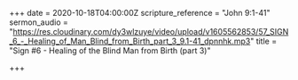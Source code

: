 +++
date = 2020-10-18T04:00:00Z
scripture_reference = "John 9:1-41"
sermon_audio = "https://res.cloudinary.com/dy3wlzuye/video/upload/v1605562853/57_SIGN_6_-_Healing_of_Man_Blind_from_Birth_part_3_9.1-41_dpnnhk.mp3"
title = "Sign #6 - Healing of the Blind Man from Birth (part 3)"

+++
